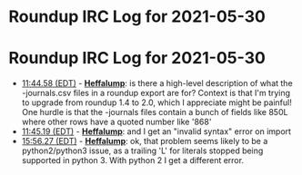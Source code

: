 # Roundup IRC Log for 2021-05-30 #
# Roundup IRC Log for 2021-05-30
* <a href="#11:44.58" id="11:44.58">11:44.58 (EDT)</a> - __[Heffalump](https://github.com/Heffalump)__: is there a high-level description of what the -journals.csv files in a roundup export are for? Context is that I'm trying to upgrade from roundup 1.4 to 2.0, which I appreciate might be painful! One hurdle is that the -journals files contain a bunch of fields like 850L where other rows have a quoted number like '868'
* <a href="#11:45.19" id="11:45.19">11:45.19 (EDT)</a> - __[Heffalump](https://github.com/Heffalump)__: and I get an "invalid syntax" error on import
* <a href="#15:56.27" id="15:56.27">15:56.27 (EDT)</a> - __[Heffalump](https://github.com/Heffalump)__: ok, that problem seems likely to be a python2/python3 issue, as a trailing 'L' for literals stopped being supported in python 3. With python 2 I get a different error.
